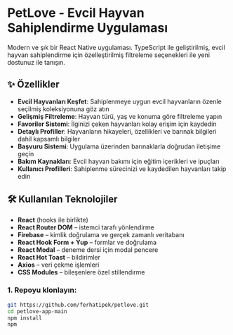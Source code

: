 # PetLove - Evcil Hayvan Sahiplendirme Uygulaması

Modern ve şık bir React Native uygulaması. TypeScript ile geliştirilmiş, evcil hayvan sahiplendirme için özelleştirilmiş filtreleme seçenekleri ile yeni dostunuz ile tanışın.

## ✨ Özellikler

- **Evcil Hayvanları Keşfet**: Sahiplenmeye uygun evcil hayvanların özenle seçilmiş koleksiyonuna göz atın
- **Gelişmiş Filtreleme**: Hayvan türü, yaş ve konuma göre filtreleme yapın
- **Favoriler Sistemi**: İlginizi çeken hayvanları kolay erişim için kaydedin
- **Detaylı Profiller**: Hayvanların hikayeleri, özellikleri ve barınak bilgileri dahil kapsamlı bilgiler
- **Başvuru Sistemi**: Uygulama üzerinden barınaklarla doğrudan iletişime geçin
- **Bakım Kaynakları**: Evcil hayvan bakımı için eğitim içerikleri ve ipuçları
- **Kullanıcı Profilleri**: Sahiplenme sürecinizi ve kaydedilen hayvanları takip edin

## 🛠 Kullanılan Teknolojiler

- **React** (hooks ile birlikte)
- **React Router DOM** – istemci tarafı yönlendirme
- **Firebase** – kimlik doğrulama ve gerçek zamanlı veritabanı
- **React Hook Form + Yup** – formlar ve doğrulama
- **React Modal** – deneme dersi için modal pencere
- **React Hot Toast** – bildirimler
- **Axios** – veri çekme işlemleri
- **CSS Modules** – bileşenlere özel stillendirme

### 1. Repoyu klonlayın:

```bash
git https://github.com/ferhatipek/petlove.git
cd petlove-app-main
npm install
npm